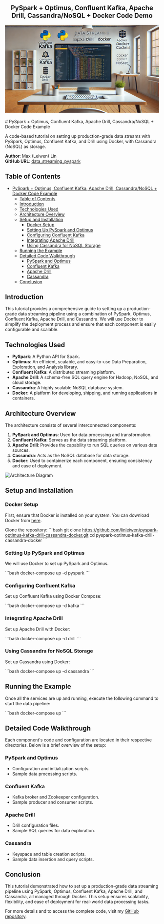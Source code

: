 <h2 align="center">
  PySpark + Optimus, Confluent Kafka, Apache Drill, Cassandra/NoSQL + Docker Code Demo<br/>
</h2>
<div align="center">
  <img alt="Demo" src="./Images/dsPySpark.png" />
</div>
<br/>
<center>
</center>
# PySpark + Optimus, Confluent Kafka, Apache Drill, Cassandra/NoSQL + Docker Code Example

A code-based tutorial on setting up production-grade data streams with PySpark, Optimus, Confluent Kafka, and Drill using Docker, with Cassandra (NoSQL) as storage.

**Author**: Max (Leiwen) Lin  
**GitHub URL**: [data_streaming_pyspark](https://github.com/linleiwen/data_streaming_pyspark)

## Table of Contents
- [PySpark + Optimus, Confluent Kafka, Apache Drill, Cassandra/NoSQL + Docker Code Example](#pyspark--optimus-confluent-kafka-apache-drill-cassandranosql--docker-code-example)
  - [Table of Contents](#table-of-contents)
  - [Introduction](#introduction)
  - [Technologies Used](#technologies-used)
  - [Architecture Overview](#architecture-overview)
  - [Setup and Installation](#setup-and-installation)
    - [Docker Setup](#docker-setup)
    - [Setting Up PySpark and Optimus](#setting-up-pyspark-and-optimus)
    - [Configuring Confluent Kafka](#configuring-confluent-kafka)
    - [Integrating Apache Drill](#integrating-apache-drill)
    - [Using Cassandra for NoSQL Storage](#using-cassandra-for-nosql-storage)
  - [Running the Example](#running-the-example)
  - [Detailed Code Walkthrough](#detailed-code-walkthrough)
    - [PySpark and Optimus](#pyspark-and-optimus)
    - [Confluent Kafka](#confluent-kafka)
    - [Apache Drill](#apache-drill)
    - [Cassandra](#cassandra)
  - [Conclusion](#conclusion)

## Introduction
This tutorial provides a comprehensive guide to setting up a production-grade data streaming pipeline using a combination of PySpark, Optimus, Confluent Kafka, Apache Drill, and Cassandra. We will use Docker to simplify the deployment process and ensure that each component is easily configurable and scalable.

## Technologies Used
- **PySpark**: A Python API for Spark.
- **Optimus**: An efficient, scalable, and easy-to-use Data Preparation, Exploration, and Analysis library.
- **Confluent Kafka**: A distributed streaming platform.
- **Apache Drill**: A schema-free SQL query engine for Hadoop, NoSQL, and cloud storage.
- **Cassandra**: A highly scalable NoSQL database system.
- **Docker**: A platform for developing, shipping, and running applications in containers.

## Architecture Overview
The architecture consists of several interconnected components:
1. **PySpark and Optimus**: Used for data processing and transformation.
2. **Confluent Kafka**: Serves as the data streaming platform.
3. **Apache Drill**: Provides the capability to run SQL queries on various data sources.
4. **Cassandra**: Acts as the NoSQL database for data storage.
5. **Docker**: Used to containerize each component, ensuring consistency and ease of deployment.

![Architecture Diagram](path_to_architecture_diagram.png)

## Setup and Installation

### Docker Setup
First, ensure that Docker is installed on your system. You can download Docker from [here](https://www.docker.com/products/docker-desktop).

Clone the repository:
\```bash
git clone https://github.com/linleiwen/pyspark-optimus-kafka-drill-cassandra-docker.git
cd pyspark-optimus-kafka-drill-cassandra-docker
\```

### Setting Up PySpark and Optimus
We will use Docker to set up PySpark and Optimus.

\```bash
docker-compose up -d pyspark
\```

### Configuring Confluent Kafka
Set up Confluent Kafka using Docker Compose:

\```bash
docker-compose up -d kafka
\```

### Integrating Apache Drill
Set up Apache Drill with Docker:

\```bash
docker-compose up -d drill
\```

### Using Cassandra for NoSQL Storage
Set up Cassandra using Docker:

\```bash
docker-compose up -d cassandra
\```

## Running the Example
Once all the services are up and running, execute the following command to start the data pipeline:

\```bash
docker-compose up
\```

## Detailed Code Walkthrough
Each component's code and configuration are located in their respective directories. Below is a brief overview of the setup:

### PySpark and Optimus
- Configuration and initialization scripts.
- Sample data processing scripts.

### Confluent Kafka
- Kafka broker and Zookeeper configuration.
- Sample producer and consumer scripts.

### Apache Drill
- Drill configuration files.
- Sample SQL queries for data exploration.

### Cassandra
- Keyspace and table creation scripts.
- Sample data insertion and query scripts.

## Conclusion
This tutorial demonstrated how to set up a production-grade data streaming pipeline using PySpark, Optimus, Confluent Kafka, Apache Drill, and Cassandra, all managed through Docker. This setup ensures scalability, flexibility, and ease of deployment for real-world data processing tasks.

For more details and to access the complete code, visit my [GitHub repository](https://github.com/linleiwen/pyspark-optimus-kafka-drill-cassandra-docker).
